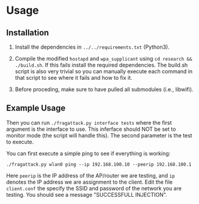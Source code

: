 # Usage

## Installation

1. Install the dependencies in `../../requirements.txt` (Python3).

2. Compile the modified `hostapd` and `wpa_supplicant` using `cd research && ./build.sh`.
   If this fails install the required dependencies. The build.sh script is also very
   trivial so you can manually execute each command in that script to see
   where it fails and how to fix it.

3. Before proceding, make sure to have pulled all submodules (i.e., libwifi).

## Example Usage

Then you can run `./fragattack.py interface tests` where the first argument
is the interface to use. This inferface should NOT be set to monitor mode
(the script will handle this). The second parameter is the test to execute.

You can first execute a simple ping to see if everything is working:

	./fragattack.py wlan0 ping --ip 192.168.100.10 --peerip 192.168.100.1

Here `peerip` is the IP address of the AP/router we are testing, and `ip`
denotes the IP address we are assignment to the client. Edit the file
`client.conf` the specify the SSID and password of the network you are
testing. You should see a message "SUCCESSFULL INJECTION".

